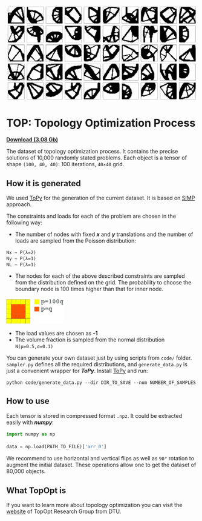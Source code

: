 [topopt]:http://www.topopt.dtu.dk
[simp]: http://www.topopt.dtu.dk/files/matlab.pdf
[topy]:https://github.com/williamhunter/topy
[top4040]:https://storage.googleapis.com/top4040/TOP4040.zip

![](./src/top_dataset_pics.png)
# TOP: Topology Optimization Process

[**Download (3.08 Gb)**][top4040]

The dataset of topology optimization process. It contains the precise solutions of 10,000 randomly stated problems. Each object is a tensor of shape `(100, 40, 40)`: 100 iterations, `40×40` grid. 

## How it is generated
We used [ToPy][topy] for the generation of the current dataset. It is based on [SIMP][simp] approach. 

The constraints and loads for each of the problem are chosen in the following way:

- The number of nodes with fixed ***x*** and ***y*** translations and the number of loads are sampled from the Poisson distribution:

```
Nx ∼ P(λ=2)
Ny ∼ P(λ=1)
NL ∼ P(λ=1)
```

- The nodes for each of the above described constraints are sampled from the distribution defined on the grid. The probability to choose the boundary node is 100 times higher than that for inner node.
<img src="./src/probs.png" width=30%>

- The load values are chosen as **-1**
- The volume fraction is sampled from the normal distribution `N(μ=0.5,σ=0.1)`

You can generate your own dataset just by using scripts from `code/` folder. `sampler.py` defines all the required distributions, and `generate_data.py` is just a convenient wrapper for ***ToPy***. Install [ToPy][ToPy] and run:

```
python code/generate_data.py --dir DIR_TO_SAVE --num NUMBER_OF_SAMPLES
```

## How to use
Each tensor is stored in compressed format `.npz`. It could be extracted easily with ***numpy***:

```python
import numpy as np

data = np.load(PATH_TO_FILE)['arr_0']
```

We recommend to use horizontal and vertical flips as well as `90°` rotation to augment the initial dataset. These operations allow one to get the dataset of 80,000 objects.

## What TopOpt is
If you want to learn more about topology optimization you can visit the [website][topopt] of TopOpt Research Group from DTU. 
